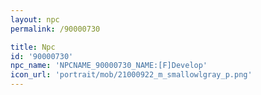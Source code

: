 ```yaml
---
layout: npc
permalink: /90000730

title: Npc
id: '90000730'
npc_name: 'NPCNAME_90000730_NAME:[F]Develop'
icon_url: 'portrait/mob/21000922_m_smallowlgray_p.png'
---
```

